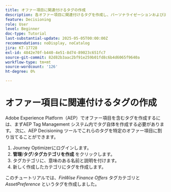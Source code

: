 ```yaml
---
title: オファー項目に関連付けるタグの作成
description: 各オファー項目に関連付けるタグを作成し、パーソナライゼーションおよび決定の際にルールや戦略を検索、フィルタリングおよび適用しやすくします。
feature: Decisioning
role: User
level: Beginner
doc-type: Tutorial
last-substantial-update: 2025-05-05T00:00:00Z
recommendations: noDisplay, noCatalog
jira: KT-17728
exl-id: 4842e70f-b440-4e51-8d74-89023c651fc7
source-git-commit: 82d82b3aac2bf91e259b01fd8c6b4d6065f9640a
workflow-type: tm+mt
source-wordcount: '126'
ht-degree: 0%

---
```


# オファー項目に関連付けるタグの作成

Adobe Experience Platform（AEP）でオファー項目を含むタグを作成するには、まずAEP Tag Management システム内でタグ自体を作成する必要があります。 次に、AEP Decisioning ツールでこれらのタグを特定のオファー項目に割り当てることができます。

1. Journey Optimizerにログインします。
1. **管理**/**タグ**/**タグカテゴリを作成** をクリックします。
1. タグカテゴリに、意味のある名前と説明を付けます。
1. 新しく作成したカテゴリにタグを作成します。

このチュートリアルでは、_FinWise Finance Offers_ タグカテゴリと _AssetPreference_ というタグを作成しました。
